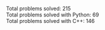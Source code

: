 Total problems solved: 215  
Total problems solved with Python: 69  
Total problems solved with C++: 146  
